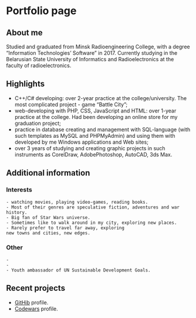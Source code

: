 # Portfolio page

## About me
Studied and graduated from Minsk Radioengineering College, with a degree “Information Technologies’ Software” in 2017. Currently studying in the Belarusian State University of Informatics and Radioelectronics at the faculty of radioelectronics.

## Highlights
- C++/C# developing: over 2-year practice at the college/university. The most complicated project - game “Battle City”;
- web-developing with PHP, CSS, JavaScript and HTML: over 1-year practice at the college. Had been developing an online store for my graduation project;
- practice in database creating and management with SQL-language (with such templates as MySQL and PHPMyAdmin) and using them with developed by me Windows applications and Web sites;
- over 3 years of studying and creating graphic projects in such instruments as CorelDraw, AdobePhotoshop, AutoCAD, 3ds Max.

## Additional information

### Interests
```
- watching movies, playing video-games, reading books.  
- Most of their genres are speculative fiction, adventures and war history. 
- Big fan of Star Wars universe.
- Sometimes like to walk around in my city, exploring new places. 
- Rarely prefer to travel far away, exploring 
new towns and cities, new edges.
```
### Other
```
- 
- 
- Youth ambassador of UN Sustainable Development Goals. 
```
## Recent projects

- [GitHib](https://github.com/ViktarTolstsik) profile.
- [Codewars](https://www.codewars.com/users/ViktarTolstsik) profile.

